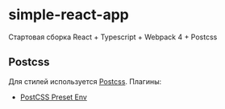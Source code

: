 # simple-react-app
Стартовая сборка React + Typescript + Webpack 4 + Postcss


## Postcss
Для стилей используется [Postcss](https://postcss.org/).
Плагины:
- [PostCSS Preset Env](https://github.com/csstools/postcss-preset-env)

